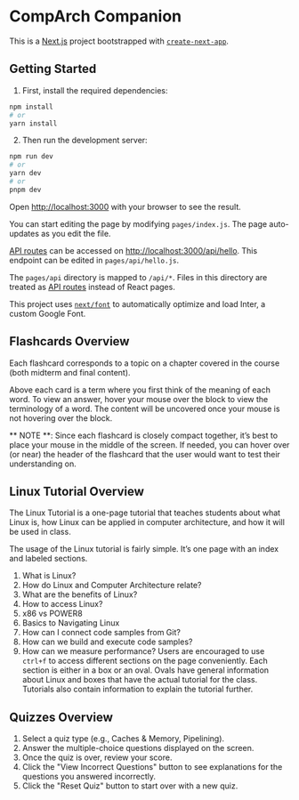 # CompArch Companion

This is a [Next.js](https://nextjs.org/) project bootstrapped with [`create-next-app`](https://github.com/vercel/next.js/tree/canary/packages/create-next-app).

## Getting Started


1. First, install the required dependencies:

```bash
npm install
# or
yarn install
```

2. Then run the development server:

```bash
npm run dev
# or
yarn dev
# or
pnpm dev
```

Open [http://localhost:3000](http://localhost:3000) with your browser to see the result.

You can start editing the page by modifying `pages/index.js`. The page auto-updates as you edit the file.

[API routes](https://nextjs.org/docs/api-routes/introduction) can be accessed on [http://localhost:3000/api/hello](http://localhost:3000/api/hello). This endpoint can be edited in `pages/api/hello.js`.

The `pages/api` directory is mapped to `/api/*`. Files in this directory are treated as [API routes](https://nextjs.org/docs/api-routes/introduction) instead of React pages.

This project uses [`next/font`](https://nextjs.org/docs/basic-features/font-optimization) to automatically optimize and load Inter, a custom Google Font.

## Flashcards Overview

Each flashcard corresponds to a topic on a chapter covered in the course (both midterm and final content).

Above each card is a term where you first think of the meaning of each word. To view an answer, hover your mouse over the block to view the terminology of a word. The content will be uncovered once your mouse is not hovering over the block. 

** NOTE **: Since each flashcard is closely compact together, it’s best to place your mouse in the middle of the screen. If needed, you can hover over (or near) the header of the flashcard that the user would want to test their understanding on. 

## Linux Tutorial Overview 

The Linux Tutorial is a one-page tutorial that teaches students about what Linux is, how Linux can be applied in computer architecture, and how it will be used in class. 

The usage of the Linux tutorial is fairly simple. It’s one page with an index and labeled sections. 
1. What is Linux?
2. How do Linux and Computer Architecture relate?
3. What are the benefits of Linux?
4. How to access Linux?
5. x86 vs POWER8
6. Basics to Navigating Linux
7. How can I connect code samples from Git?
8. How can we build and execute code samples?
9. How can we measure performance?
Users are encouraged to use `ctrl+f` to access different sections on the page conveniently. Each section is either in a box or an oval. Ovals have general information about Linux and boxes that have the actual tutorial for the class. Tutorials also contain information to explain the tutorial further. 

## Quizzes Overview

1. Select a quiz type (e.g., Caches & Memory, Pipelining).
2. Answer the multiple-choice questions displayed on the screen.
3. Once the quiz is over, review your score.
4. Click the "View Incorrect Questions" button to see explanations for the questions you answered incorrectly.
5. Click the "Reset Quiz" button to start over with a new quiz.
